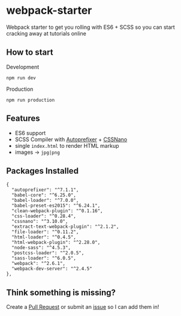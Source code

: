 # webpack-starter
Webpack starter to get you rolling with ES6 + SCSS so you can start cracking away at tutorials online

## How to start

Development

```npm run dev```

Production

```npm run production```


## Features

- ES6 support
- SCSS Compiler with [Autoprefixer](https://github.com/postcss/autoprefixer) + [CSSNano](http://cssnano.co)
- single `index.html` to render HTML markup
- images -> `jpg|png`

## Packages Installed

```
{
  "autoprefixer": "^7.1.1",
  "babel-core": "^6.25.0",
  "babel-loader": "^7.0.0",
  "babel-preset-es2015": "^6.24.1",
  "clean-webpack-plugin": "^0.1.16",
  "css-loader": "^0.28.4",
  "cssnano": "^3.10.0",
  "extract-text-webpack-plugin": "^2.1.2",
  "file-loader": "^0.11.2",
  "html-loader": "^0.4.5",
  "html-webpack-plugin": "^2.28.0",
  "node-sass": "^4.5.3",
  "postcss-loader": "^2.0.5",
  "sass-loader": "^6.0.5",
  "webpack": "^2.6.1",
  "webpack-dev-server": "^2.4.5"
},
```

## Think something is missing?

Create a [Pull Request](https://github.com/xavianaxw/webpack-starter/compare) or submit an [issue](https://github.com/xavianaxw/webpack-starter/issues/new) so I can add them in!
